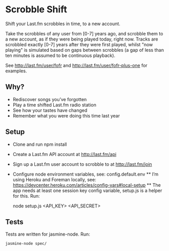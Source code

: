 Scrobble Shift
=============

Shift your Last.fm scrobbles in time, to a new account.

Take the scrobbles of any user from [0-7] years ago, and scrobble them to a new account, as if they were being played today, right now. Tracks are scrobbled exactly [0-7] years after they were first played, whilst "now playing" is simulated based on gaps between scrobbles (a gap of less than ten minutes is assumed to be continuous playback).

See http://last.fm/user/fofr and http://last.fm/user/fofr-plus-one for examples.

Why?
---------------------

* Rediscover songs you’ve forgotten
* Play a time shifted Last.fm radio station
* See how your tastes have changed
* Remember what you were doing this time last year

Setup
---------------------

* Clone and run npm install
* Create a Last.fm API account at http://last.fm/api
* Sign up a Last.fm user account to scrobble to at http://last.fm/join
* Configure node environment variables, see: config.default.env
** I’m using Heroku and Foreman locally, see: https://devcenter.heroku.com/articles/config-vars#local-setup
** The app needs at least one session key config variable, setup.js is a helper for this. Run:

    node setup.js <API_KEY> <API_SECRET>

Tests
---------------------

Tests are written for jasmine-node. Run:

    jasmine-node spec/